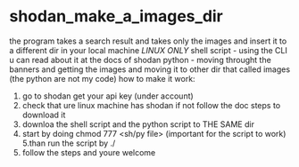 # shodan_make_a_images_dir
the program takes a search result and takes only the images and insert it to a different dir in your local machine *LINUX ONLY*
shell script - using the CLI u can read about it at the docs of shodan 
python - moving throught the banners and getting the images and moving it to other dir that called images
(the python are not my code)
how to make it work:
1. go to shodan get your api key (under account) 
2. check that ure linux machine has shodan if not follow the doc steps to download it
3. downloa the shell script and the python script to THE SAME dir 
4. start by doing chmod 777 <sh/py file> (important for the script to work)
5.than run the script by ./<sh name>
6. follow the steps and youre welcome 

